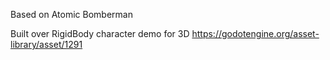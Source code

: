 Based on Atomic Bomberman

Built over RigidBody character demo for 3D https://godotengine.org/asset-library/asset/1291
